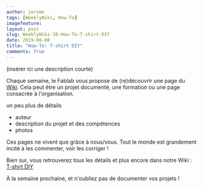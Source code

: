 ```yaml
---
author: jerome
tags: [WeeklyWiki, How-To]
imagefeature:
layout: post
slug: WeeklyWiki-30-How-To-T-shirt-DIY
date: 2019-06-08
title: "How-To: T-shirt DIY"
comments: True
---
```


(insérer ici une description courte)

Chaque semaine, le Fablab vous propose de (re)découvrir une page du [Wiki](https://wiki.fablab-lannion.org). Cela peut être un projet documenté, une formation ou une page consacrée à l'organisation.

un peu plus de détails
* auteur
* description du projet et des compétences
* photos

Ces pages ne vivent que grâce à nous/vous. Tout le monde est grandement incité à les commenter, voir les corriger !

Bien sur, vous retrouverez tous les détails et plus encore dans notre Wiki : [T-shirt DIY](https://wiki.fablab-lannion.org/index.php?title=T-shirt_DIY)

À la semaine prochaine, et n'oubliez pas de documenter vos projets !

